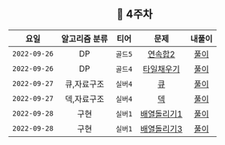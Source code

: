 <div align="center">

## 📅 4주차


|      요일      | 알고리즘 분류 |  티어   |                        문제                        | 내풀이 |
|:------------:|:-------:|:-----:|:------------------------------------------------:| :---:|
| `2022-09-26` |   DP    | `골드5` |  [연속합2](https://www.acmicpc.net/problem/13398)   | [풀이](https://github.com/jangwon3828/Algorithm_Competition-Study/blob/wonjin/4%EC%A3%BC%EC%B0%A8/4%EC%A3%BC%EC%B0%A8_%EC%9B%90%EC%A7%84/%EC%97%B0%EC%86%8D%ED%95%A92.java) |
| `2022-09-26` |   DP    | `골드4` |  [타일채우기 ](https://www.acmicpc.net/problem/2133)  | [풀이](https://github.com/jangwon3828/Algorithm_Competition-Study/blob/wonjin/4%EC%A3%BC%EC%B0%A8/4%EC%A3%BC%EC%B0%A8_%EC%9B%90%EC%A7%84/%ED%83%80%EC%9D%BC%EC%B1%84%EC%9A%B0%EA%B8%B0.java) |
| `2022-09-27` | 큐,자료구조  | `실버4` |   [큐 ](https://www.acmicpc.net/problem/10845)    | [풀이](https://github.com/jangwon3828/Algorithm_Competition-Study/blob/wonjin/4%EC%A3%BC%EC%B0%A8/4%EC%A3%BC%EC%B0%A8_%EC%9B%90%EC%A7%84/%ED%81%90.java) |
| `2022-09-27` | 덱,자료구조  | `실버4` |   [덱 ](https://www.acmicpc.net/problem/10866)    | [풀이](https://github.com/jangwon3828/Algorithm_Competition-Study/blob/wonjin/4%EC%A3%BC%EC%B0%A8/4%EC%A3%BC%EC%B0%A8_%EC%9B%90%EC%A7%84/%EB%8D%B1.java) |
| `2022-09-28` |   구현    | `실버1` | [배열돌리기1 ](https://www.acmicpc.net/problem/16929) | [풀이](https://github.com/jangwon3828/Algorithm_Competition-Study/blob/wonjin/4%EC%A3%BC%EC%B0%A8/4%EC%A3%BC%EC%B0%A8_%EC%9B%90%EC%A7%84/%EB%B0%B0%EC%97%B4%EB%8F%8C%EB%A6%AC%EA%B8%B01.java) |
| `2022-09-28` |   구현    | `실버1` | [배열돌리기3](https://www.acmicpc.net/problem/16935)  | [풀이](https://github.com/jangwon3828/Algorithm_Competition-Study/blob/wonjin/4%EC%A3%BC%EC%B0%A8/4%EC%A3%BC%EC%B0%A8_%EC%9B%90%EC%A7%84/%EB%B0%B0%EC%97%B4%EB%8F%8C%EB%A6%AC%EA%B8%B03.java) |
</div>
